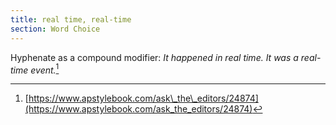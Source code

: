 ```yaml
---
title: real time, real-time
section: Word Choice
---
```

Hyphenate as a compound modifier: _It happened in real time. It was a real-time event._[^69]

[^69]: [https://www.apstylebook.com/ask\_the\_editors/24874](https://www.apstylebook.com/ask_the_editors/24874)
